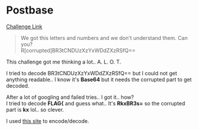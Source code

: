 **Postbase**
===================  
[Challenge Link](https://cybertalents.com/challenges/cryptography/postbase)  

> We got this letters and numbers and we don't understand them. Can you?  
> R[corrupted]BR3tCNDUzXzYxWDdZXzRSfQ==

This challenge got me thinking a lot.. A. L. O. T.

I tried to decode BR3tCNDUzXzYxWDdZXzRSfQ== but I could not get anything readable.. I know it's **Base64** but it needs the corrupted part to get decoded.

After a lot of googling and failed tries.. I got it.. how?  
I tried to decode **FLAG{** and guess what.. It's **RkxBR3s=** so the corrupted part is **kx** lol.. so clever.

I used [this site](http://www.utilities-online.info/base64/) to encode/decode.
